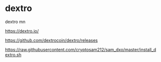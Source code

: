 # dextro
dextro mn

https://dextro.io/

https://github.com/dextrocoin/dextro/releases

https://raw.githubusercontent.com/cryptosam212/sam_dxo/master/install_dextro.sh

